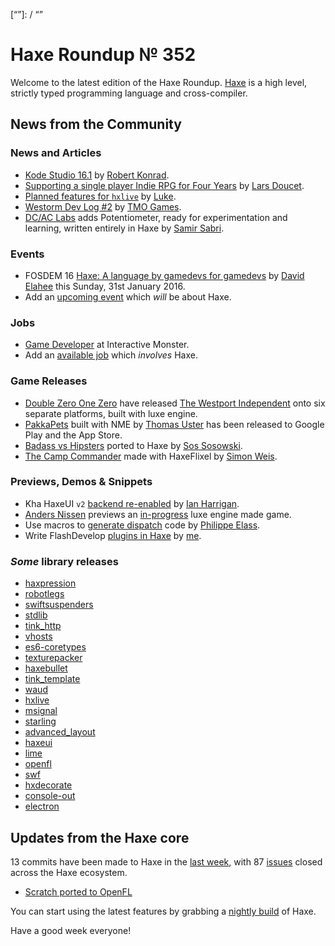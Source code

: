 [_template]: ../templates/roundup.html
[date]: / "2016-01-19 09:48:00"
[modified]: / "2015-01-26 09:17:00"
[published]: / "2015-01-25 15:30:00"
[“”]: / “”

# Haxe Roundup № 352

Welcome to the latest edition of the Haxe Roundup. [Haxe](http://haxe.org/?utm_source=haxe.io) is a high level, strictly typed programming language and cross-compiler.

## News from the Community

### News and Articles

- [Kode Studio 16.1][l12] by [Robert Konrad][tw12].
-	[Supporting a single player Indie RPG for Four Years][l1] by [Lars Doucet][tw1].
-	[Planned features for `hxlive`][l2] by [Luke][tw2].
- [Westorm Dev Log #2][l10] by [TMO Games][tw10].
- [DC/AC Labs][l11] adds Potentiometer, ready for experimentation and learning, written entirely in Haxe by [Samir Sabri][tw11].

### Events

-	FOSDEM 16 [Haxe: A language by gamedevs for gamedevs](https://fosdem.org/2016/schedule/event/haxe/) by [David Elahee](https://twitter.com/blackmag_c "@blackmag_c") this Sunday, 31st January 2016.
-	Add an [upcoming event](https://github.com/skial/haxe.io/labels/events) which _will_ be about Haxe.

### Jobs

- [Game Developer][l4] at Interactive Monster.
- Add an [available job](https://github.com/skial/haxe.io/labels/jobs) which _involves_ Haxe.

### Game Releases

-	[Double Zero One Zero][tw3] have released [The Westport Independent](https://twitter.com/0010_Games/status/690236940847833088 "The Westport Independent Announcement Tweet") onto six separate platforms, built with luxe engine.
- [PakkaPets][l3] built with NME by [Thomas Uster][tw4] has been released to Google Play and the App Store.
- [Badass vs Hipsters][l6] ported to Haxe by [Sos Sosowski][tw6].
- [The Camp Commander][l9] made with HaxeFlixel by [Simon Weis][tw9].

### Previews, Demos & Snippets

- Kha HaxeUI `v2` [backend re-enabled][l5] by [Ian Harrigan][tw5].
- [Anders Nissen][tw7] previews an [in-progress][l7] luxe engine made game.
- Use macros to [generate dispatch][l8] code by [Philippe Elass][tw8].
- Write FlashDevelop [plugins in Haxe][l13] by [me][tw13].

### *Some* library releases

- [haxpression](http://lib.haxe.org/p/haxpression)
- [robotlegs](http://lib.haxe.org/p/robotlegs)
- [swiftsuspenders](http://lib.haxe.org/p/swiftsuspenders)
- [stdlib](http://lib.haxe.org/p/stdlib)
- [tink_http](http://lib.haxe.org/p/tink_http)
- [vhosts](http://lib.haxe.org/p/vhosts)
- [es6-coretypes](http://lib.haxe.org/p/es6-coretypes)
- [texturepacker](http://lib.haxe.org/p/texturePacker)
- [haxebullet](https://twitter.com/luboslenco/status/690115674727960576)
- [tink_template](http://lib.haxe.org/p/tink_template)
- [waud](http://lib.haxe.org/p/waud)
- [hxlive](http://lib.haxe.org/p/hxlive)
- [msignal](http://lib.haxe.org/p/msignal)
- [starling](http://lib.haxe.org/p/starling)
- [advanced_layout](http://lib.haxe.org/p/advanced-layout)
- [haxeui](http://lib.haxe.org/p/haxeui)
- [lime](http://lib.haxe.org/p/lime)
- [openfl](http://lib.haxe.org/p/openfl)
- [swf](http://lib.haxe.org/p/swf)
- [hxdecorate](https://github.com/nweedon/hxdecorate)
- [console-out](http://lib.haxe.org/p/console-out)
- [electron](http://lib.haxe.org/p/electron)

## Updates from the Haxe core

13 commits have been made to Haxe in the [last week], with 87 [issues] closed across the Haxe ecosystem.

- [Scratch ported to OpenFL](https://github.com/openfl/scratch-openfl/pull/1)

You can start using the latest features by grabbing a [nightly build] of Haxe.

Have a good week everyone!

[last week]: https://github.com/issues?utf8=%E2%9C%93&q=closed%3A2016-01-18..2016-01-25+org%3Ahaxefoundation+is%3Aclosed+
[issues]: https://github.com/issues?utf8=%E2%9C%93&q=org%3Ahaxefoundation+org%3Aopenfl+org%3Asnowkit+org%3AKTXSoftware+org%3Ahaxeflixel+org%3Ahaxepunk+org%3Anmehost+is%3Aclosed+closed%3A2016-01-18..2016-01-25+
[nightly build]: http://build.haxe.org

[tw13]: https://twitter.com/skial/ "@skial"
[tw12]: https://twitter.com/robdangerous "@robdangerous"
[tw11]: https://twitter.com/hopewise/ "@hopewise"
[tw10]: https://twitter.com/TMOGames "@TMOGames"
[tw9]: https://twitter.com/Laguna_999 "@Laguna_999"
[tw8]: https://twitter.com/elsassph "@elsassph"
[tw7]: https://twitter.com/andershnissen/ "@andershnissen"
[tw6]: https://twitter.com/Sosowski "@Sosowski"
[tw5]: https://twitter.com/IanHarrigan1982 "@IanHarrigan1982"
[tw4]: https://twitter.com/thomasuster "@thomasuster"
[tw3]: https://twitter.com/0010_Games "@0010_Games"
[tw2]: https://twitter.com/tienery "@tienery"
[tw1]: https://twitter.com/larsiusprime "@larsiusprime"

[l13]: https://github.com/skial/FD_SamplePlugin "Write FlashDevelop Plugins in Haxe"
[l12]: http://kode.tech/kode-studio-16-1/ "Kode Studio 16.1 released!"
[l11]: https://twitter.com/hopewise/status/690923614267375616 "Potentiometer added to DC/AC Labs"
[l10]: http://www.tmogames.com/index.php/menu-blog/98-westorm-2 "Westorm #2"
[l9]: http://gamejolt.com/games/the-camp-commander/121201 "Play The Camp Commander"
[l8]: https://gist.github.com/elsassph/d3d1f1dc461d50eface1 "Macro generated dispatch code"
[l7]: https://twitter.com/andershnissen/status/689925776234385408 "Game preview made with luxe engine"
[l6]: https://twitter.com/Sosowski/status/689221908269821957 "Badass vs Hipsters Haxe port"
[l5]: https://twitter.com/IanHarrigan1982/status/689116017348505601 "Kha HaxeUI v2 backend"
[l4]: https://groups.google.com/d/msg/haxelang/mtkCp6xlVWo/7SPsAsUcBwAJ "Game Developer at Interactive Monster"
[l3]: http://www.pakkapets.com/ "PakkaPets release"
[l2]: http://www.colour-id.co.uk/news/planned-features-for-the-exporter "Planned features for hxlive"
[l1]: http://www.fortressofdoors.com/supporting-an-indie-rpg-for-four-years/ "Supporting a single player Indie RPG for Four Years"
